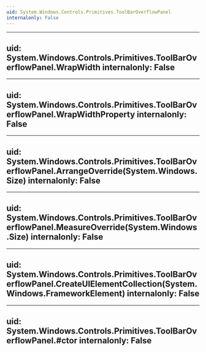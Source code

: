 ```yaml
---
uid: System.Windows.Controls.Primitives.ToolBarOverflowPanel
internalonly: False
---
```


---
uid: System.Windows.Controls.Primitives.ToolBarOverflowPanel.WrapWidth
internalonly: False
---

---
uid: System.Windows.Controls.Primitives.ToolBarOverflowPanel.WrapWidthProperty
internalonly: False
---

---
uid: System.Windows.Controls.Primitives.ToolBarOverflowPanel.ArrangeOverride(System.Windows.Size)
internalonly: False
---

---
uid: System.Windows.Controls.Primitives.ToolBarOverflowPanel.MeasureOverride(System.Windows.Size)
internalonly: False
---

---
uid: System.Windows.Controls.Primitives.ToolBarOverflowPanel.CreateUIElementCollection(System.Windows.FrameworkElement)
internalonly: False
---

---
uid: System.Windows.Controls.Primitives.ToolBarOverflowPanel.#ctor
internalonly: False
---
